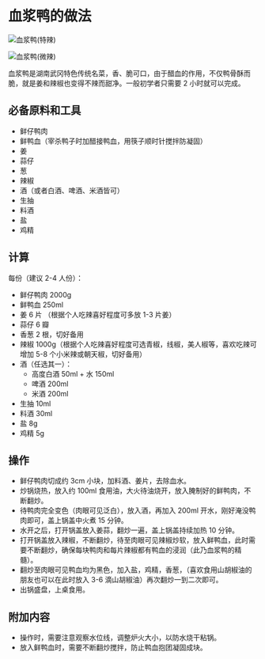 # 血浆鸭的做法

![血浆鸭(特辣)](./血浆鸭(特辣).jpg)

![血浆鸭(微辣)](./血浆鸭(微辣).jpg)

血浆鸭是湖南武冈特色传统名菜，香、脆可口，由于醋血的作用，不仅鸭骨酥而脆，就是姜和辣椒也变得不辣而甜净。一般初学者只需要 2 小时就可以完成。

## 必备原料和工具

- 鲜仔鸭肉
- 鲜鸭血（宰杀鸭子时加醋接鸭血，用筷子顺时针搅拌防凝固）
- 姜
- 蒜仔
- 葱
- 辣椒
- 酒（或者白酒、啤酒、米酒皆可）
- 生抽
- 料酒
- 盐
- 鸡精

## 计算

每份（建议 2-4 人份）：

- 鲜仔鸭肉 2000g
- 鲜鸭血 250ml
- 姜 6 片 （根据个人吃辣喜好程度可多放 1-3 片姜）
- 蒜仔 6 瓣
- 香葱 2 根，切好备用
- 辣椒 1000g（根据个人吃辣喜好程度可选青椒，线椒，美人椒等，喜欢吃辣可增加 5-8 个小米辣或朝天椒，切好备用）
- 酒（任选其一）：
  - 高度白酒 50ml + 水 150ml
  - 啤酒 200ml
  - 米酒 200ml
- 生抽 10ml
- 料酒 30ml
- 盐 8g
- 鸡精 5g

## 操作

- 鲜仔鸭肉切成约 3cm 小块，加料酒、姜片，去除血水。
- 炒锅烧热，放入约 100ml 食用油，大火待油烧开，放入腌制好的鲜鸭肉，不断翻炒。
- 待鸭肉完全变色（肉眼可见泛白），放入酒，再加入 200ml 开水，刚好淹没鸭肉即可，盖上锅盖中火煮 15 分钟。
- 水开之后，打开锅盖放入姜蒜，翻炒一遍，盖上锅盖持续加热 10 分钟。
- 打开锅盖放入辣椒，不断翻炒，待至肉眼可见辣椒炒软，放入鲜鸭血，此时需要不断翻炒，确保每块鸭肉和每片辣椒都有鸭血的浸润（此乃血浆鸭的精髓）。
- 翻炒至肉眼可见鸭血均为黑色，加入盐，鸡精，香葱，（喜欢食用山胡椒油的朋友也可以在此时放入 3-6 滴山胡椒油）再次翻炒一到二次即可。
- 出锅盛盘，上桌食用。

## 附加内容

- 操作时，需要注意观察水位线，调整炉火大小，以防水烧干粘锅。
- 放入鲜鸭血时，需要不断翻炒搅拌，防止鸭血抱团凝固成块。


